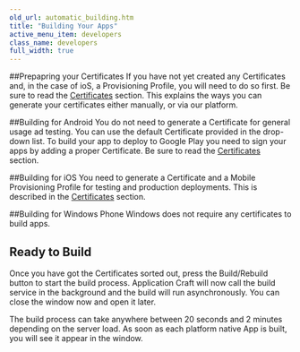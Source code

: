 ```yaml
---
old_url: automatic_building.htm
title: "Building Your Apps"
active_menu_item: developers
class_name: developers
full_width: true
---
```


##Prepapring your Certificates
If you have not yet created any Certificates and, in the case of ioS, a Provisioning Profile, you will need to do so first. Be sure to read the [Certificates](/developers/documentation/ac-mobile-build-phonegap/certificates/) section. This explains the ways you can generate your certificates either manually, or via our platform.

##Building for Android
You do not need to generate a Certificate for general usage ad testing. You can use the default Certificate provided in the drop-down list. To build your app to deploy to Google Play you need to sign your apps by adding a proper Certificate. Be sure to read the [Certificates](/developers/documentation/ac-mobile-build-phonegap/certificates/) section.

##Building for iOS
You need to generate a Certificate and a Mobile Provisioning Profile for testing and production deployments. This is described in the [Certificates](/developers/documentation/ac-mobile-build-phonegap/certificates/) section. 

##Building for Windows Phone
Windows does not require any certificates to build apps.

## Ready to Build
Once you have got the Certificates sorted out, press the Build/Rebuild button to start the build process. Application Craft will now call the build service in the background and the build will run asynchronously. You can close the window now and open it later.

The build process can take anywhere between 20 seconds and 2 minutes depending on the server load. As soon as each platform native App is built, you will see it appear in the window.

